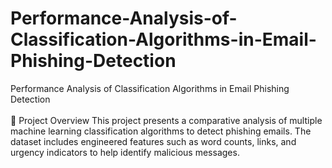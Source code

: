 # Performance-Analysis-of-Classification-Algorithms-in-Email-Phishing-Detection
Performance Analysis of Classification Algorithms in Email Phishing Detection<br><br>
🧠 Project Overview
This project presents a comparative analysis of multiple machine learning classification algorithms to detect phishing emails. The dataset includes engineered features such as word counts, links, and urgency indicators to help identify malicious messages.


